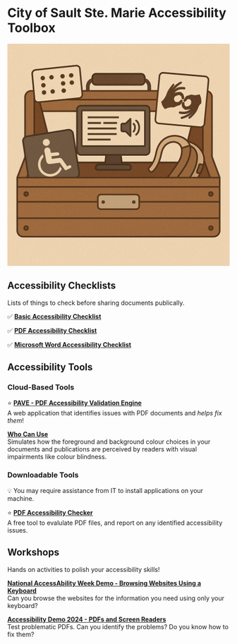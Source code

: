 # City of Sault Ste. Marie Accessibility Toolbox

![Accessibility Toolbox](./toolbox.png)

## Accessibility Checklists

Lists of things to check before sharing documents publically.

✅ [**Basic Accessibility Checklist**](./basicAccessibilityChecklist/README.md)

✅ [**PDF Accessibility Checklist**](./pdfAccessibilityChecklist/README.md)

✅ [**Microsoft Word Accessibility Checklist**](./wordAccessibilityChecklist/README.md)

## Accessibility Tools

### Cloud-Based Tools

⭐ [**PAVE - PDF Accessibility Validation Engine**](https://pave-pdf.org/index.html)<br />
A web application that identifies issues with PDF documents and _helps fix them_!

[**Who Can Use**](https://www.whocanuse.com/)<br />
Simulates how the foreground and background colour choices in your documents
and publications are perceived by readers with visual impairments like colour blindness.

### Downloadable Tools

💡 You may require assistance from IT to install applications on your machine.

⭐ [**PDF Accessibility Checker**](https://pac.pdf-accessibility.org/en)<br />
A free tool to evalulate PDF files, and report on any identified accessibility issues.

## Workshops

Hands on activities to polish your accessibility skills!

[**National AccessAbility Week Demo - Browsing Websites Using a Keyboard**](https://cityssm.github.io/tip-of-the-month/2025/06-jun/browsing-websites-using-a-keyboard.html)<br />
Can you browse the websites for the information you need using only your keyboard?

[**Accessibility Demo 2024 - PDFs and Screen Readers**](https://cityssm.github.io/accessibility-demo-2024/)<br />
Test problematic PDFs. Can you identify the problems? Do you know how to fix them?
